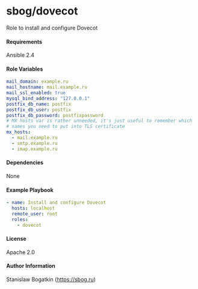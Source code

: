 sbog/dovecot
============

Role to install and configure Dovecot

#### Requirements

Ansible 2.4

#### Role Variables

```yaml
mail_domain: example.ru
mail_hostname: mail.example.ru
mail_ssl_enabled: true
mysql_bind_address: "127.0.0.1"
postfix_db_name: postfix
postfix_db_user: postfix
postfix_db_password: postfixpassword
# MX hosts var is rather unneeded, it's just useful to remember which
# names you need to put into TLS certificate
mx_hosts:
  - mail.example.ru
  - smtp.example.ru
  - imap.example.ru
```

#### Dependencies

None

#### Example Playbook

```yaml
- name: Install and configure Dovecot
  hosts: localhost
  remote_user: root
  roles:
    - dovecot
```

#### License

Apache 2.0

#### Author Information

Stanislaw Bogatkin (https://sbog.ru)
